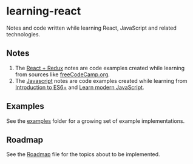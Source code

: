 # learning-react

Notes and code written while learning React, JavaScript and related technologies.

## Notes

1. The [React + Redux](notes/react-redux.md) notes are code examples created while learning from sources like [freeCodeCamp.org](https://www.freecodecamp.org/learn/).
2. The [Javascript](notes/javascript.md) notes are code examples created while learning from [Introduction to ES6+](https://scrimba.com/g/gintrotoes6) and [Learn modern JavaScript](https://scrimba.com/g/ges6).

## Examples

See the [examples](examples/) folder for a growing set of example implementations.  

## Roadmap

See the [Roadmap](notes/roadmap.md) file for the topics about to be implemented.

